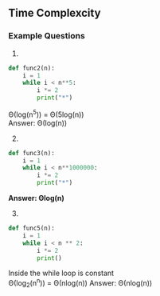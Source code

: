 ## Time Complexcity 

### Example Questions

1)
```python
def func2(n):
    i = 1
    while i < n**5:
        i *= 2
        print("*")
```
      
      
Θ(log(n<sup>5</sup>)) = Θ(5log(n))   
Answer: Θ(log(n))
    
     
     
     
     
2)
```python
def func3(n):
    i = 1
    while i < n**1000000:
        i *= 2
        print("*")
```
    
     
**Answer: &Theta;log(n)**
     
     
     
     
     
3)
```python
def func5(n):
    i = 1
    while i < n ** 2:
        i *= 2
        print()
```
   
   
Inside the while loop is constant   
&Theta;(log<sub>2</sub>(n<sup>n</sup>)) = &Theta;(nlog(n))
Answer: &Theta;(nlog(n))
